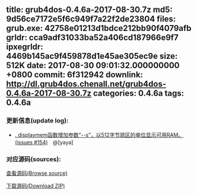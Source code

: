 title: grub4dos-0.4.6a-2017-08-30.7z
md5: 9d56ce7172e5f6c949f7a22f2de23804
files:
  grub.exe: 42758e01213d1bdce212bb90f4079afb
  grldr: cca9adf31033ba52a406cd187966e9f7
  ipxegrldr: 4469b145ac9f459878d1e45ae305ec9e
size: 512K
date: 2017-08-30 09:01:32.000000000 +0800
commit: 6f312942
downlink: http://dl.grub4dos.chenall.net/grub4dos-0.4.6a-2017-08-30.7z
categories: 0.4.6a
tags: 0.4.6a
---


### 更新信息(update log):
  * [﻿. displaymem函数增加参数“--s”，以512字节扇区的单位显示可用RAM。(issues #154)](https://github.com/chenall/grub4dos/commit/6f3129425378f855ca029e78c6d679c014db5e96)　@[yaya]

### 对应源码(sources):
  [查看源码(Browse source)](https://github.com/chenall/grub4dos/tree/6f3129425378f855ca029e78c6d679c014db5e96)

  [下载源码(Download ZIP)](https://github.com/chenall/grub4dos/archive/6f3129425378f855ca029e78c6d679c014db5e96.zip)
